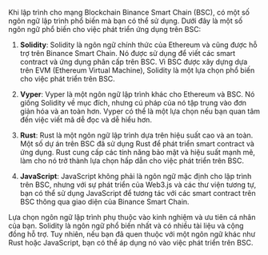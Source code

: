 Khi lập trình cho mạng Blockchain Binance Smart Chain (BSC), có một số ngôn ngữ lập trình phổ biến mà bạn có thể sử dụng. Dưới đây là một số ngôn ngữ phổ biến cho việc phát
triển ứng dụng trên BSC:

1. **Solidity**: Solidity là ngôn ngữ chính thức của Ethereum và cũng được hỗ trợ trên Binance Smart Chain. Nó được sử dụng để viết các smart contract và ứng dụng phân cấp trên BSC. Vì BSC được xây dựng dựa trên EVM (Ethereum Virtual Machine), Solidity là một lựa chọn phổ biến cho việc phát triển trên BSC.

2. **Vyper**: Vyper là một ngôn ngữ lập trình khác cho Ethereum và BSC. Nó giống Solidity về mục đích, nhưng cú pháp của nó tập trung vào đơn giản hóa và an toàn hơn. Vyper có thể là một lựa chọn nếu bạn quan tâm đến việc viết mã dễ đọc và dễ hiểu hơn.

3. **Rust**: Rust là một ngôn ngữ lập trình dựa trên hiệu suất cao và an toàn. Một số dự án trên BSC đã sử dụng Rust để phát triển smart contract và ứng dụng. Rust cung cấp các tính năng bảo mật và hiệu suất mạnh mẽ, làm cho nó trở thành lựa chọn hấp dẫn cho việc phát triển trên BSC.

4. **JavaScript**: JavaScript không phải là ngôn ngữ mặc định cho lập trình trên BSC, nhưng với sự phát triển của Web3.js và các thư viện tương tự, bạn có thể sử dụng JavaScript để tương tác với các smart contract trên BSC thông qua giao diện của Binance Smart Chain.

Lựa chọn ngôn ngữ lập trình phụ thuộc vào kinh nghiệm và ưu tiên cá nhân của bạn. Solidity là ngôn ngữ phổ biến nhất và có nhiều tài liệu và cộng đồng hỗ trợ. Tuy nhiên, nếu bạn đã quen thuộc với một ngôn ngữ khác như Rust hoặc JavaScript, bạn có thể áp dụng nó vào việc phát triển trên BSC.
